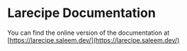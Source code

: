 # Larecipe Documentation

You can find the online version of the documentation at [https://larecipe.saleem.dev/](https://larecipe.saleem.dev/)